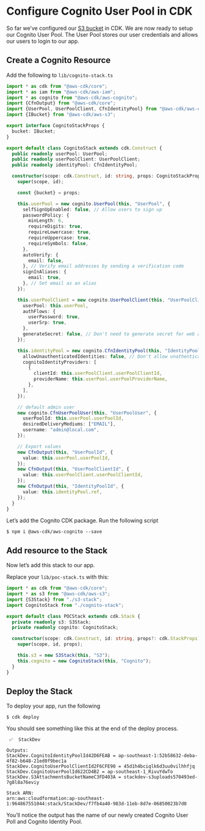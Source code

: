 # Configure Cognito User Pool in CDK

So far we’ve configured our [S3 bucket](s3.md) in CDK. We are now ready to setup our Cognito User Pool. The User Pool stores our user credentials and allows our users to login to our app.

## Create a Cognito Resource

Add the following to `lib/cognito-stack.ts`

```typescript
import * as cdk from "@aws-cdk/core";
import * as iam from "@aws-cdk/aws-iam";
import * as cognito from "@aws-cdk/aws-cognito";
import {CfnOutput} from "@aws-cdk/core";
import {UserPool, UserPoolClient, CfnIdentityPool} from "@aws-cdk/aws-cognito";
import {IBucket} from "@aws-cdk/aws-s3";

export interface CognitoStackProps {
  bucket: IBucket;
}

export default class CognitoStack extends cdk.Construct {
  public readonly userPool: UserPool;
  public readonly userPoolClient: UserPoolClient;
  public readonly identityPool: CfnIdentityPool;

  constructor(scope: cdk.Construct, id: string, props: CognitoStackProps) {
    super(scope, id);

    const {bucket} = props;

    this.userPool = new cognito.UserPool(this, "UserPool", {
      selfSignUpEnabled: false, // Allow users to sign up
      passwordPolicy: {
        minLength: 6,
        requireDigits: true,
        requireLowercase: true,
        requireUppercase: true,
        requireSymbols: false,
      },
      autoVerify: {
        email: false,
      }, // Verify email addresses by sending a verification code
      signInAliases: {
        email: true,
      }, // Set email as an alias
    });

    this.userPoolClient = new cognito.UserPoolClient(this, "UserPoolClient", {
      userPool: this.userPool,
      authFlows: {
        userPassword: true,
        userSrp: true,
      },
      generateSecret: false, // Don't need to generate secret for web app running on browsers
    });

    this.identityPool = new cognito.CfnIdentityPool(this, "IdentityPool", {
      allowUnauthenticatedIdentities: false, // Don't allow unathenticated users
      cognitoIdentityProviders: [
        {
          clientId: this.userPoolClient.userPoolClientId,
          providerName: this.userPool.userPoolProviderName,
        },
      ],
    });

    // default admin user
    new cognito.CfnUserPoolUser(this, "UserPoolUser", {
      userPoolId: this.userPool.userPoolId,
      desiredDeliveryMediums: ["EMAIL"],
      username: "admin@local.com",
    });

    // Export values
    new CfnOutput(this, "UserPoolId", {
      value: this.userPool.userPoolId,
    });
    new CfnOutput(this, "UserPoolClientId", {
      value: this.userPoolClient.userPoolClientId,
    });
    new CfnOutput(this, "IdentityPoolId", {
      value: this.identityPool.ref,
    });
  }
}
```

Let’s add the Cognito CDK package. Run the following script

```shell
$ npm i @aws-cdk/aws-cognito --save
```

## Add resource to the Stack

Now let’s add this stack to our app.

Replace your `lib/poc-stack.ts` with this:

```typescript
import * as cdk from "@aws-cdk/core";
import * as s3 from "@aws-cdk/aws-s3";
import {S3Stack} from "./s3-stack";
import CognitoStack from "./cognito-stack";

export default class POCStack extends cdk.Stack {
  private readonly s3: S3Stack;
  private readonly cognito: CognitoStack;

  constructor(scope: cdk.Construct, id: string, props?: cdk.StackProps) {
    super(scope, id, props);

    this.s3 = new S3Stack(this, "S3");
    this.cognito = new CognitoStack(this, "Cognito");
  }
}
```

## Deploy the Stack

To deploy your app, run the following

```shell
$ cdk deploy
```

You should see something like this at the end of the deploy process.

```shell
 ✅  StackDev

Outputs:
StackDev.CognitoIdentityPoolId42D6FEAB = ap-southeast-1:52b58632-deba-4f82-b648-21ed0f9bec1a
StackDev.CognitoUserPoolClientId2F6CFE90 = 45d1h4bciqlk6d3uu0vilhhfjq
StackDev.CognitoUserPoolId622CD4B2 = ap-southeast-1_RivuYdwTo
StackDev.S3AttachmentsBucketNameC3FD403A = stackdev-s3uploads570493ed-7g8l8a76eviy

Stack ARN:
arn:aws:cloudformation:ap-southeast-1:964867551044:stack/StackDev/f7fb4a40-983d-11eb-8d7e-06850023b7d0
```

You’ll notice the output has the name of our newly created Cognito User Poll and Cognito Identity Pool.